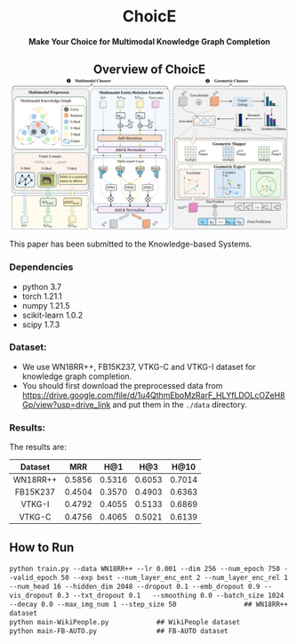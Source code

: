 <h1 align="center">
  ChoicE
</h1>
<h4 align="center">Make Your Choice for Multimodal Knowledge Graph Completion</h4>

<h2 align="center">
  Overview of ChoicE
  <img align="center"  src="overview.png" alt="...">
</h2>

This paper has been submitted to the Knowledge-based Systems.

### Dependencies

- python            3.7
- torch             1.21.1
- numpy             1.21.5
- scikit-learn      1.0.2
- scipy             1.7.3


### Dataset:

- We use WN18RR++, FB15K237, VTKG-C and VTKG-I dataset for knowledge graph completion. 
- You should first download the preprocessed data from https://drive.google.com/file/d/1u4QthmEboMzRarF_HLYfLDOLcOZeH8Gp/view?usp=drive_link and put them in the `./data` directory.

### Results:
The results are:

|  Dataset   |   MRR  |   H@1  |   H@3  |  H@10  |
| :--------: | :---:  |  :---: |  :---: |  :---: |
|  WN18RR++  | 0.5856 | 0.5316 | 0.6053 | 0.7014 |
| FB15K237 | 0.4504 | 0.3570 | 0.4903 | 0.6363 |
|  VTKG-I   | 0.4792 | 0.4055 | 0.5133 | 0.6869 |
|  VTKG-C   | 0.4756 | 0.4065 | 0.5021 | 0.6139 |
## How to Run
```
python train.py --data WN18RR++ --lr 0.001 --dim 256 --num_epoch 750 --valid_epoch 50 --exp best --num_layer_enc_ent 2 --num_layer_enc_rel 1  --num_head 16 --hidden_dim 2048 --dropout 0.1 --emb_dropout 0.9 --vis_dropout 0.3 --txt_dropout 0.1   --smoothing 0.0 --batch_size 1024 --decay 0.0 --max_img_num 1 --step_size 50                 ## WN18RR++ dataset
python main-WikiPeople.py            ## WikiPeople dataset
python main-FB-AUTO.py               ## FB-AUTO dataset
```
